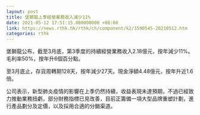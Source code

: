 ```yaml
---
layout: post
title: 堡獅龍上季經營業務收入減少11%
date: 2021-05-12 17:51:15.000000000 +08:00
link: https://news.rthk.hk/rthk/ch/component/k2/1590545-20210512.htm
categories: rthk
---
```


堡獅龍公布，截至3月底，第3季度的持續經營業務收入2.18億元，按年減少11%。毛利率50%，按年升6個百分點。

至3月底止，存貨周轉期128天，按年減少27天。現金淨額4.48億元，按年升近1.6倍。

公司表示，新型肺炎疫情的影響在上季仍然持續，收益表現未達預期，不過已經致力推動業務扭虧，部分財務指標已見改善，目前正籌備一項大型品牌重塑計劃，進行產品劃分及定價，以及採用合適的分銷渠道。
